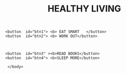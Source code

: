 <!DOCTYPE html>
 <html>
 <head><h1> <center>HEALTHY LIVING</h1></head><br>
	 <title>morning</title>
	 <meta charset="UTF-8"/>
	 <link rel="stylesheet" href="box.css" type="text/css"/>
 </head>
	 <body>
	
	<button  id="btn1"> <b> EAT SMART	</button> 
	<button  id="btn2"> <b> WORK OUT</button> 



	<button  id="btn3" ><b>READ BOOKS</button> 
	<button  id="btn4"> <b>SLEEP MORE</button>

	 </body>
 </html>